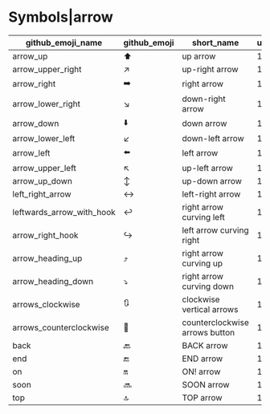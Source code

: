 # Symbols|arrow

|github_emoji_name|github_emoji|short_name|unicode_index|
|---|---|---|---|
|arrow_up|:arrow_up:|up arrow|1282|
|arrow_upper_right|:arrow_upper_right:|up-right arrow|1283|
|arrow_right|:arrow_right:|right arrow|1284|
|arrow_lower_right|:arrow_lower_right:|down-right arrow|1285|
|arrow_down|:arrow_down:|down arrow|1286|
|arrow_lower_left|:arrow_lower_left:|down-left arrow|1287|
|arrow_left|:arrow_left:|left arrow|1288|
|arrow_upper_left|:arrow_upper_left:|up-left arrow|1289|
|arrow_up_down|:arrow_up_down:|up-down arrow|1290|
|left_right_arrow|:left_right_arrow:|left-right arrow|1291|
|leftwards_arrow_with_hook|:leftwards_arrow_with_hook:|right arrow curving left|1292|
|arrow_right_hook|:arrow_right_hook:|left arrow curving right|1293|
|arrow_heading_up|:arrow_heading_up:|right arrow curving up|1294|
|arrow_heading_down|:arrow_heading_down:|right arrow curving down|1295|
|arrows_clockwise|:arrows_clockwise:|clockwise vertical arrows|1296|
|arrows_counterclockwise|:arrows_counterclockwise:|counterclockwise arrows button|1297|
|back|:back:|BACK arrow|1298|
|end|:end:|END arrow|1299|
|on|:on:|ON! arrow|1300|
|soon|:soon:|SOON arrow|1301|
|top|:top:|TOP arrow|1302|
